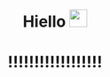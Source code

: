 ### 
<h1 align="center"> Hiello
<img src="https://user-images.githubusercontent.com/74038190/213844263-a8897a51-32f4-4b3b-b5c2-e1528b89f6f3.png"" height="32"/></h1>
<h1 align="center"> !!!!!!!!!!!!!!!!!!
<!--
**fitsui/fitsui** is a ✨ _special_ ✨ repository because its `README.md` (this file) appears on your GitHub profile.

![Muu Kusunoki Mu Kusunoki GIF - Muu kusunoki Mu kusunoki Milgram - Ανακαλύψτε και κοινοποιήστε GIF](https://github.com/fitsui/fitsui/assets/140371348/1335fcd2-de4a-4297-a9ee-423076461383)


